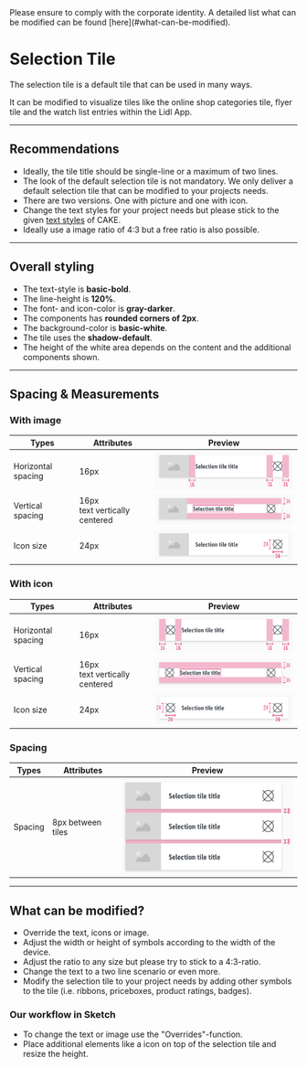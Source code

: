 <AlertInfo alertHeadline="Modifiable">
Please ensure to comply with the corporate identity. A detailed list what can be modified can be found [here](#what-can-be-modified).
</AlertInfo>

# Selection Tile

The selection tile is a default tile that can be used in many ways.

It can be modified to visualize tiles like the online shop categories tile, flyer tile and the watch list entries within the Lidl App.

---

## Recommendations

- Ideally, the tile title should be single-line or a maximum of two lines.
- The look of the default selection tile is not mandatory. We only deliver a default selection tile that can be modified to your projects needs.
- There are two versions. One with picture and one with icon.
- Change the text styles for your project needs but please stick to the given [text styles](../../../Web/Design/General/Typography.md) of CAKE.
- Ideally use a image ratio of 4:3 but a free ratio is also possible.

---

## Overall styling

- The text-style is **basic-bold**.
- The line-height is **120%**.
- The font- and icon-color is **gray-darker**.
- The components has **rounded corners of 2px**.
- The background-color is **basic-white**.
- The tile uses the **shadow-default**.
- The height of the white area depends on the content and the additional components shown.

---

## Spacing & Measurements

### With image

| Types | Attributes | Preview |
|---|---|---|
| Horizontal spacing | 16px | ![st image horizontal spacing](assets/measurements/with-image/horizontal-spacing@1x.png) |
| Vertical spacing | 16px <br> text vertically centered | ![st image vertical spacing](assets/measurements/with-image/vertical-spacing@1x.png) |
| Icon size | 24px | ![st image icon-size](assets/measurements/with-image/icon-size@1x.png) |

### With icon

| Types | Attributes | Preview |
|---|---|---|
| Horizontal spacing | 16px | ![st icon horizontal spacing](assets/measurements/with-icon/horizontal-spacing@1x.png) |
| Vertical spacing | 16px <br> text vertically centered | ![st icon vertical spacing](assets/measurements/with-icon/vertical-spacing@1x.png) |
| Icon size | 24px | ![st icon icon-size](assets/measurements/with-icon/icon-size@1x.png) |

### Spacing

| Types | Attributes | Preview |
|---|---|---|
| Spacing | 8px between tiles | ![group spacing](assets/measurements/group-spacing@1x.png) |

---

## What can be modified?

- Override the text, icons or image.
- Adjust the width or height of symbols according to the width of the device.
- Adjust the ratio to any size but please try to stick to a 4:3-ratio.
- Change the text to a two line scenario or even more.
- Modify the selection tile to your project needs by adding other symbols to the tile (i.e. ribbons, priceboxes, product ratings, badges).

### Our workflow in Sketch

- To change the text or image use the "Overrides"-function.
- Place additional elements like a icon on top of the selection tile and resize the height.
